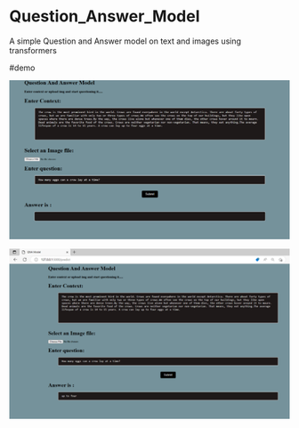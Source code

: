 # Question_Answer_Model
 A simple Question and Answer model on text and images using transformers
 
#demo
 
 ![QNA IMG](qnapic1.png)
  
![QNA IMG](qnapic2.png)
